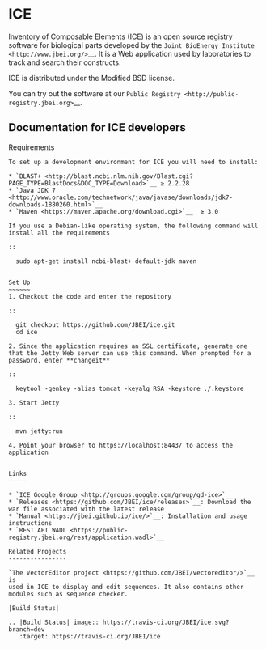 ICE
===

Inventory of Composable Elements (ICE) is an open source registry
software for biological parts developed by the `Joint
BioEnergy Institute <http://www.jbei.org/>`__. It is a Web application used by laboratories to track and search their
constructs.

ICE is distributed under the Modified BSD license. 

You can try out the software at our `Public
Registry <http://public-registry.jbei.org>`__.


Documentation for ICE developers
--------------------------------

Requirements
~~~~~~~~~~~~
To set up a development environment for ICE you will need to install:

* `BLAST+ <http://blast.ncbi.nlm.nih.gov/Blast.cgi?PAGE_TYPE=BlastDocs&DOC_TYPE=Download>`__ ≥ 2.2.28
* `Java JDK 7 <http://www.oracle.com/technetwork/java/javase/downloads/jdk7-downloads-1880260.html>`__
* `Maven <https://maven.apache.org/download.cgi>`__  ≥ 3.0

If you use a Debian-like operating system, the following command will install all the requirements

::

  sudo apt-get install ncbi-blast+ default-jdk maven


Set Up
~~~~~~
1. Checkout the code and enter the repository

::

  git checkout https://github.com/JBEI/ice.git
  cd ice

2. Since the application requires an SSL certificate, generate one that the Jetty Web server can use this command. When prompted for a password, enter **changeit**

::

  keytool -genkey -alias tomcat -keyalg RSA -keystore ./.keystore

3. Start Jetty

::

  mvn jetty:run

4. Point your browser to https://localhost:8443/ to access the application


Links
-----

* `ICE Google Group <http://groups.google.com/group/gd-ice>`__
* `Releases <https://github.com/JBEI/ice/releases>`__: Download the war file associated with the latest release
* `Manual <https://jbei.github.io/ice/>`__: Installation and usage instructions
* `REST API WADL <https://public-registry.jbei.org/rest/application.wadl>`__

Related Projects
----------------

`The VectorEditor project <https://github.com/JBEI/vectoreditor/>`__ is
used in ICE to display and edit sequences. It also contains other
modules such as sequence checker.

|Build Status|

.. |Build Status| image:: https://travis-ci.org/JBEI/ice.svg?branch=dev
   :target: https://travis-ci.org/JBEI/ice
